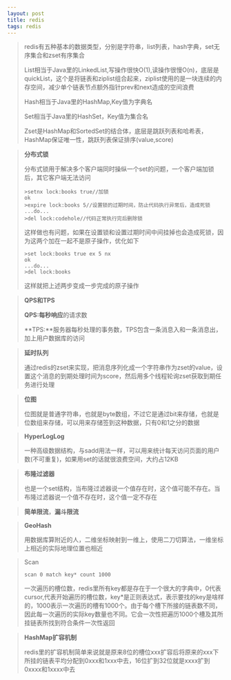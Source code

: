 ```yaml
---
layout: post
title: redis
tags: redis
---
```


> redis有五种基本的数据类型，分别是字符串，list列表，hash字典，set无序集合和zset有序集合
>
> List相当于Java里的LinkedList,写操作很快O(1),读操作很慢O(n)，底层是quickList，这个是将链表和ziplist组合起来，ziplist使用的是一块连续的内存空间，减少单个链表节点额外指针prev和next造成的空间浪费
>
> Hash相当于Java里的HashMap,Key值为字典名
>
> Set相当于Java里的HashSet，Key值为集合名
>
> Zset是HashMap和SortedSet的结合体，底层是跳跃列表和哈希表，HashMap保证唯一性，跳跃列表保证排序(value,score) 

> **分布式锁**
>
> 分布式锁用于解决多个客户端同时操纵一个set的问题，一个客户端加锁后，其它客户端无法访问                                             
>
> ```redis
> >setnx lock:books true//加锁
> ok
> >expire lock:books 5//设置锁的过期时间，防止代码执行异常后，造成死锁
> ...do...
> >del lock:codehole//代码正常执行完后删除锁
> ```
>
> 这样做也有问题，如果在设置锁和设置过期时间中间挂掉也会造成死锁，因为这两个加在一起不是原子操作，优化如下                             
>
> ```redis
> >set lock:books true ex 5 nx
> ok
> ...do...
> >del lock:books
> ```
>
> 这样就把上述两步变成一步完成的原子操作

> **QPS和TPS**     
>
> **QPS:**每秒**响应**的请求数
>
> **TPS:**服务器每秒处理的事务数，TPS包含一条消息入和一条消息出，加上用户数据库的访问

> **延时队列**
>
> 通过redis的zset来实现，把消息序列化成一个字符串作为zset的value，设置这个消息的到期处理时间为score，然后用多个线程轮询zset获取到期任务进行处理

> **位图**
>
> 位图就是普通字符串，也就是byte数组，不过它是通过bit来存储，也就是位数组来存储，可以用来存储签到这种数据，只有0和1之分的数据

> **HyperLogLog**
>
>  一种高级数据结构，与sadd用法一样，可以用来统计每天访问页面的用户数(不可重复)，如果用set的话就很浪费空间，大约占12KB

> **布隆过滤器**
>
> 也是一个set结构，当布隆过滤器说一个值存在时，这个值可能不存在。当布隆过滤器说一个值不存在时，这个值一定不存在

> **简单限流**，**漏斗限流**    

>  **GeoHash**           
>
> 用数据库算附近的人，二维坐标映射到一维上，使用二刀切算法，一维坐标上相近的实际地理位置也相近

> Scan
>
> ```redis
> scan 0 match key* count 1000
> ```
>
> 一次遍历的槽位数，redis里所有key都是存在于一个很大的字典中，0代表cursor,代表开始遍历的槽位数，key*是正则表达式，表示要找的key是啥样的，1000表示一次遍历的槽有1000个。由于每个槽下所接的链表数不同，因此每一次遍历的实际key数量也不同。它会一次性把遍历1000个槽及其所挂链表所找到符合条件一次性返回

> **HashMap扩容机制**
>
> redis里的扩容机制简单来说就是原来8位的槽位xxx扩容后将原来的xxx下所挂的链表平均分配到0xxx和1xxx中去，16位扩到32位就是xxxx扩到0xxxx和1xxxx中去

​                                                                       